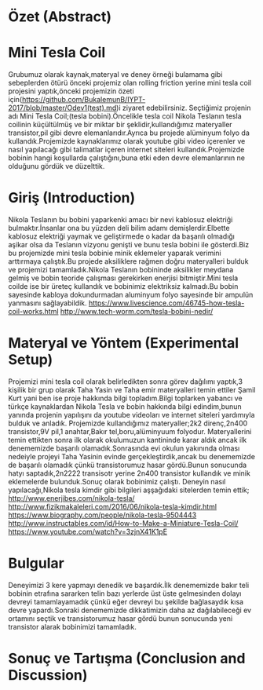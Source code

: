 
# Özet (Abstract)
# Mini Tesla Coil
Grubumuz olarak kaynak,materyal ve deney örneği bulamama gibi sebeplerden ötürü önceki projemiz olan rolling friction yerine mini tesla coil projesini yaptık,önceki projemizin özeti için(https://github.com/BukalemunB/IYPT-2017/blob/master/Odev1(test).md)i ziyaret edebilirsiniz.
   Seçtiğimiz projenin adı Mini Tesla Coil;(tesla bobini).Öncelikle tesla coil Nikola Teslanın tesla coilinin küçültülmüş ve bir miktar bir şeklidir,kullandığımız materyaller transistor,pil gibi devre elemanlarıdır.Ayrıca bu projede alüminyum folyo da kullandık.Projemizde kaynaklarımız olarak youtube gibi video içerenler ve nasıl yapılacağı gibi talimatlar içeren internet siteleri kullandık.Projemizde bobinin hangi koşullarda çalıştığını,buna etki eden devre elemanlarının ne olduğunu gördük ve düzelttik. 
# Giriş (Introduction)
   Nikola Teslanın bu bobini yaparkenki amacı bir nevi kablosuz elektriği bulmaktır.İnsanlar ona bu yüzden deli bilim adamı demişlerdir.Elbette kablosuz elektriği yaymak ve geliştirmede o kadar da başarılı olmadığı aşikar olsa da Teslanın vizyonu genişti ve bunu tesla bobini ile gösterdi.Biz bu projemizde mini tesla bobinie minik eklemeler yaparak verimini arttırmaya çalıştık.Bu projede aksiliklere rağmen doğru materyalleri bulduk ve projemizi tamamladık.Nikola Teslanın bobininde aksilikler meydana gelmiş ve bobin teoride çalışması gerekirken enerjisi bitmiştir.Mini tesla coilde ise bir üreteç kullandık ve bobinimiz elektriksiz kalmadı.Bu bobin sayesinde kabloya dokundurmadan aluminyum folyo sayesinde bir ampulün yanmasını sağlayabildik.
    https://www.livescience.com/46745-how-tesla-coil-works.html
    http://www.tech-worm.com/tesla-bobini-nedir/
# Materyal ve Yöntem (Experimental Setup)
   Projemizi mini tesla coil olarak belirledikten sonra görev dağılımı yaptık,3 kişilik bir grup olarak Taha Yasin ve Taha emir materyalleri temin ettiler Şamil Kurt yani ben ise proje hakkında bilgi topladım.Bilgi toplarken  yabancı ve türkçe kaynaklardan Nikola
Tesla ve bobin hakkında bilgi edindim,bunun yanında projenin yapılışını da youtube videoları ve internet siteleri yardımıyla bulduk ve anladık.
    Projemizde kullandığımız materyaller;2k2 direnç,2n400 transistor,9V pil,1 anahtar,Bakır tel,boru,alüminyuum folyodur. 
    Materyallerini temin ettikten sonra ilk olarak okulumuzun kantininde karar aldık ancak ilk denememizde başarılı olamadık.Sonrasında evi okulun yakınında olması nedeiyle projeyi Taha Yasinin evinde gerçekleştirdik,ancak bu denememizde de başarılı olamadık çünkü transistorumuz hasar gördü.Bunun sonucunda hatyı saptadık,2n2222 transisotr yerine 2n400 transistor kullandık ve minik eklemelerde bulunduk.Sonuç olarak bobinimiz çalıştı.
    Deneyin nasıl yapılacağı,Nikola tesla kimdir gibi bilgileri aşşağıdaki sitelerden temin ettik;
    http://www.enerjibes.com/nikola-tesla/
    http://www.fizikmakaleleri.com/2016/06/nikola-tesla-kimdir.html
    https://www.biography.com/people/nikola-tesla-9504443
    http://www.instructables.com/id/How-to-Make-a-Miniature-Tesla-Coil/
    https://www.youtube.com/watch?v=3zjnX41K1pE
# Bulgular 
   Deneyimizi 3 kere yapmayı denedik ve başardık.İlk denememizde bakır teli bobinin etrafına sararken telin bazı yerlerde üst üste gelmesinden dolayı devreyi tamamlayamadık çünkü eğer devreyi bu şekilde bağlasaydık kısa devre yapardı.Sonraki denememizde dikkatimizin
daha az dağılabileceği ev ortamını seçtik ve transistorumuz hasar gördü bunun sonucunda yeni transistor alarak bobinimizi tamamladık.

# Sonuç ve Tartışma (Conclusion and Discussion) 


